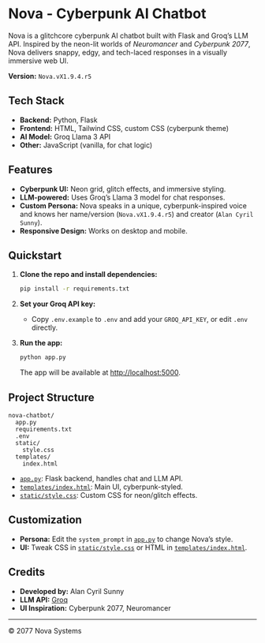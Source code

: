 # Nova - Cyberpunk AI Chatbot

Nova is a glitchcore cyberpunk AI chatbot built with Flask and Groq’s LLM API. Inspired by the neon-lit worlds of *Neuromancer* and *Cyberpunk 2077*, Nova delivers snappy, edgy, and tech-laced responses in a visually immersive web UI.

**Version:** `Nova.vX1.9.4.r5`

## Tech Stack

- **Backend:** Python, Flask
- **Frontend:** HTML, Tailwind CSS, custom CSS (cyberpunk theme)
- **AI Model:** Groq Llama 3 API
- **Other:** JavaScript (vanilla, for chat logic)

## Features

- **Cyberpunk UI:** Neon grid, glitch effects, and immersive styling.
- **LLM-powered:** Uses Groq’s Llama 3 model for chat responses.
- **Custom Persona:** Nova speaks in a unique, cyberpunk-inspired voice and knows her name/version (`Nova.vX1.9.4.r5`) and creator (`Alan Cyril Sunny`).
- **Responsive Design:** Works on desktop and mobile.

## Quickstart

1. **Clone the repo and install dependencies:**
    ```sh
    pip install -r requirements.txt
    ```

2. **Set your Groq API key:**
    - Copy `.env.example` to `.env` and add your `GROQ_API_KEY`, or edit `.env` directly.

3. **Run the app:**
    ```sh
    python app.py
    ```
    The app will be available at [http://localhost:5000](http://localhost:5000).

## Project Structure

```
nova-chatbot/
  app.py
  requirements.txt
  .env
  static/
    style.css
  templates/
    index.html
```

- [`app.py`](nova-chatbot/app.py): Flask backend, handles chat and LLM API.
- [`templates/index.html`](nova-chatbot/templates/index.html): Main UI, cyberpunk-styled.
- [`static/style.css`](nova-chatbot/static/style.css): Custom CSS for neon/glitch effects.

## Customization

- **Persona:** Edit the `system_prompt` in [`app.py`](nova-chatbot/app.py) to change Nova’s style.
- **UI:** Tweak CSS in [`static/style.css`](nova-chatbot/static/style.css) or HTML in [`templates/index.html`](nova-chatbot/templates/index.html).

## Credits

- **Developed by:** Alan Cyril Sunny
- **LLM API:** [Groq](https://groq.com/)
- **UI Inspiration:** Cyberpunk 2077, Neuromancer

---

© 2077 Nova Systems